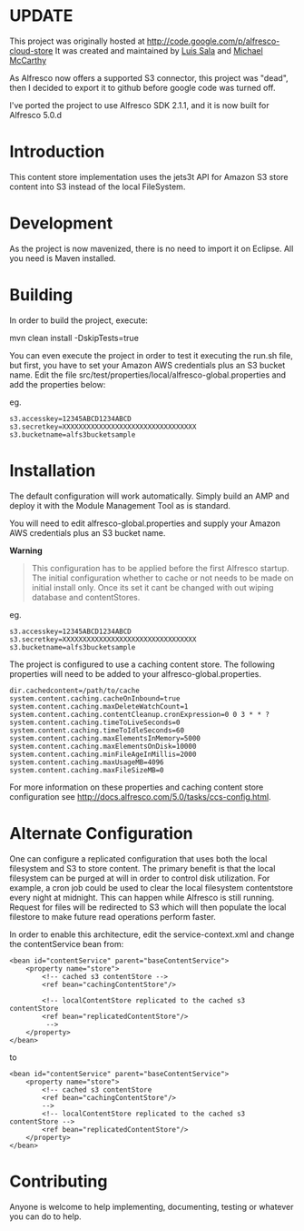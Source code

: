 # UPDATE #

This project was originally hosted at http://code.google.com/p/alfresco-cloud-store
It was created and maintained by [Luis Sala](https://twitter.com/luissala) and [Michael McCarthy](https://twitter.com/MMcCarthy01)

As Alfresco now offers a supported S3 connector, this project was "dead", then I decided to export it to github before google code was turned off.

I've ported the project to use Alfresco SDK 2.1.1, and it is now built for Alfresco 5.0.d

# Introduction #

This content store implementation uses the jets3t API for Amazon S3 store content into S3 instead of the local FileSystem.

# Development #

As the project is now mavenized, there is no need to import it on Eclipse. All you need is Maven installed.

# Building #

In order to build the project, execute:

mvn clean install -DskipTests=true

You can even execute the project in order to test it executing the run.sh file, but first, you have to set your Amazon AWS credentials plus an S3 bucket name.
Edit the file src/test/properties/local/alfresco-global.properties and add the properties below:

eg.
```
s3.accesskey=12345ABCD1234ABCD
s3.secretkey=XXXXXXXXXXXXXXXXXXXXXXXXXXXXXXXXX
s3.bucketname=alfs3bucketsample
```

# Installation #

The default configuration will work automatically. Simply build an AMP and deploy it with the Module Management Tool as is standard.

You will need to edit alfresco-global.properties and supply your Amazon AWS credentials plus an S3 bucket name.

**Warning**

> This configuration has to be applied before the first Alfresco startup.
> The initial configuration whether to cache or not needs to be made on initial install only. 
> Once its set it cant be changed with out wiping database and contentStores.

eg.
```
s3.accesskey=12345ABCD1234ABCD
s3.secretkey=XXXXXXXXXXXXXXXXXXXXXXXXXXXXXXXXX
s3.bucketname=alfs3bucketsample
```

The project is configured to use a caching content store. The following properties will need to be added to your alfresco-global.properties.

```
dir.cachedcontent=/path/to/cache
system.content.caching.cacheOnInbound=true
system.content.caching.maxDeleteWatchCount=1
system.content.caching.contentCleanup.cronExpression=0 0 3 * * ?
system.content.caching.timeToLiveSeconds=0
system.content.caching.timeToIdleSeconds=60
system.content.caching.maxElementsInMemory=5000
system.content.caching.maxElementsOnDisk=10000
system.content.caching.minFileAgeInMillis=2000
system.content.caching.maxUsageMB=4096
system.content.caching.maxFileSizeMB=0
```

For more information on these properties and caching content store configuration see http://docs.alfresco.com/5.0/tasks/ccs-config.html.

# Alternate Configuration #

One can configure a replicated configuration that uses both the local filesystem and S3 to store content. The primary benefit is that the local filesystem can be purged at will in order to control disk utilization. For example, a cron job could be used to clear the local filesystem contentstore every night at midnight. This can happen while Alfresco is still running. Request for files will be redirected to S3 which will then populate the local filestore to make future read operations perform faster.

In order to enable this architecture, edit the service-context.xml and change the contentService bean from:

```
<bean id="contentService" parent="baseContentService">
    <property name="store">
        <!-- cached s3 contentStore -->
        <ref bean="cachingContentStore"/>

        <!-- localContentStore replicated to the cached s3 contentStore
        <ref bean="replicatedContentStore"/>
         -->
    </property>
</bean>
```

to
```
<bean id="contentService" parent="baseContentService">
    <property name="store">
        <!-- cached s3 contentStore
        <ref bean="cachingContentStore"/>
        -->
        <!-- localContentStore replicated to the cached s3 contentStore -->
        <ref bean="replicatedContentStore"/>
    </property>
</bean>
```

# Contributing #

Anyone is welcome to help implementing, documenting, testing or whatever you can do to help.